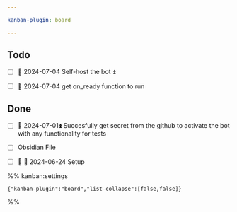 ```yaml
---

kanban-plugin: board

---
```


## Todo

- [ ] 🛫 2024-07-04 Self-host the bot ⏫
- [ ] 🛫 2024-07-04 get on_ready function to run


## Done

- [ ] 🛫 2024-07-01⏫ Succesfully get secret from the github to activate the bot with any functionality for tests
- [ ] Obsidian File
- [ ] 🛫 📅 2024-06-24  Setup




%% kanban:settings
```
{"kanban-plugin":"board","list-collapse":[false,false]}
```
%%